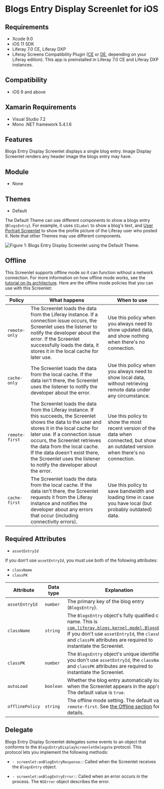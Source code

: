 # Blogs Entry Display Screenlet for iOS [](id=blogs-entry-display-screenlet-for-ios)

## Requirements [](id=requirements)

- Xcode 9.0
- iOS 11 SDK
- Liferay 7.0 CE, Liferay DXP 
- Liferay Screens Compatibility Plugin 
  ([CE](http://www.liferay.com/marketplace/-/mp/application/54365664) or 
  [DE](http://www.liferay.com/marketplace/-/mp/application/54369726), 
  depending on your Liferay edition). This app is preinstalled in Liferay 7.0 CE 
  and Liferay DXP instances. 

## Compatibility [](id=compatibility)

- iOS 9 and above

## Xamarin Requirements [](id=xamarin-requirements)

- Visual Studio 7.2
- Mono .NET framework 5.4.1.6

## Features [](id=features)

Blogs Entry Display Screenlet displays a single blog entry. Image Display 
Screenlet renders any header image the blogs entry may have. 

## Module [](id=module)

- None

## Themes [](id=themes)

- Default

The Default Theme can use different components to show a blogs entry 
(`BlogsEntry`). For example, it uses `UILabel` to show a blog's text, and 
[User Portrait Screenlet](/develop/reference/-/knowledge_base/7-0/userportraitscreenlet-for-ios) 
to show the profile picture of the Liferay user who posted it. Note that other 
Themes may use different components. 

![Figure 1: Blogs Entry Display Screenlet using the Default Theme.](../../images/screens-ios-blogsentrydisplay.png)

## Offline [](id=offline)

This Screenlet supports offline mode so it can function without a network 
connection. For more information on how offline mode works, see the 
[tutorial on its architecture](/develop/tutorials/-/knowledge_base/7-0/architecture-of-offline-mode-in-liferay-screens). 
Here are the offline mode policies that you can use with this Screenlet: 

| Policy | What happens | When to use |
|--------|--------------|-------------|
| `remote-only` | The Screenlet loads the data from the Liferay instance. If a connection issue occurs, the Screenlet uses the listener to notify the developer about the error. If the Screenlet successfully loads the data, it stores it in the local cache for later use. | Use this policy when you always need to show updated data, and show nothing when there's no connection. |
| `cache-only` | The Screenlet loads the data from the local cache. If the data isn't there, the Screenlet uses the listener to notify the developer about the error. | Use this policy when you always need to show local data, without retrieving remote data under any circumstance. |
| `remote-first` | The Screenlet loads the data from the Liferay instance. If this succeeds, the Screenlet shows the data to the user and stores it in the local cache for later use. If a connection issue occurs, the Screenlet retrieves the data from the local cache. If the data doesn't exist there, the Screenlet uses the listener to notify the developer about the error. | Use this policy to show the most recent version of the data when connected, but show an outdated version when there's no connection. |
| `cache-first` | The Screenlet loads the data from the local cache. If the data isn't there, the Screenlet requests it from the Liferay instance and notifies the developer about any errors that occur (including connectivity errors). | Use this policy to save bandwidth and loading time in case you have local (but probably outdated) data. |

## Required Attributes [](id=attributes)

- `assetEntryId`

If you don't use `assetEntryId`, you must use both of the following attributes:

- `className`
- `classPK`

| Attribute | Data type | Explanation |
|-----------|-----------|-------------|
| `assetEntryId` | `number` | The primary key of the blog entry (`BlogsEntry`). |
| `className` | `string` | The `BlogsEntry` object's fully qualified class name. This is [`com.liferay.blogs.kernel.model.BlogsEntry`](@platform-ref@/7.0-latest/javadocs/portal-kernel/com/liferay/blogs/kernel/model/BlogsEntry.html). If you don't use `assetEntryId`, the `className` and `classPK` attributes are required to instantiate the Screenlet. |
| `classPK` | `number` | The `BlogsEntry` object's unique identifier. If you don't use `assetEntryId`, the `className` and `classPK` attributes are required to instantiate the Screenlet. |
| `autoLoad` | `boolean` | Whether the blog entry automatically loads when the Screenlet appears in the app's UI. The default value is `true`. |
| `offlinePolicy` | `string` | The offline mode setting. The default value is `remote-first`. See [the Offline section](/develop/reference/-/knowledge_base/7-0/blogs-entry-display-screenlet-for-ios#offline) for details. |

## Delegate [](id=delegate)

Blogs Entry Display Screenlet delegates some events to an object that conforms 
to the `BlogsEntryDisplayScreenletDelegate` protocol. This protocol lets you 
implement the following methods: 

- `- screenlet:onBlogEntryResponse:`: Called when the Screenlet receives the 
  `BlogsEntry` object. 

- `- screenlet:onBlogEntryError:`: Called when an error occurs in the process. 
  The `NSError` object describes the error. 
